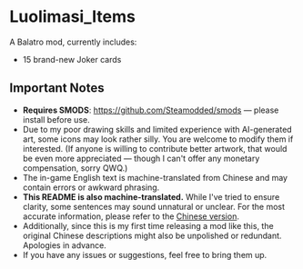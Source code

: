 # Luolimasi_Items

A Balatro mod, currently includes:
- 15 brand-new Joker cards

## Important Notes
- **Requires SMODS**: https://github.com/Steamodded/smods — please install before use.
- Due to my poor drawing skills and limited experience with AI-generated art, some icons may look rather silly. You are welcome to modify them if interested. (If anyone is willing to contribute better artwork, that would be even more appreciated — though I can't offer any monetary compensation, sorry QWQ.)
- The in-game English text is machine-translated from Chinese and may contain errors or awkward phrasing.
- **This README is also machine-translated.** While I've tried to ensure clarity, some sentences may sound unnatural or unclear. For the most accurate information, please refer to the [Chinese version](README_zh.md).
- Additionally, since this is my first time releasing a mod like this, the original Chinese descriptions might also be unpolished or redundant. Apologies in advance.
- If you have any issues or suggestions, feel free to bring them up.